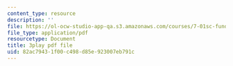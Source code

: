 ```yaml
---
content_type: resource
description: ''
file: https://ol-ocw-studio-app-qa.s3.amazonaws.com/courses/7-01sc-fundamentals-of-biology-fall-2011/82ac79431f00c498d85e923007eb791c_sAD1Xr3-rmI.pdf
file_type: application/pdf
resourcetype: Document
title: 3play pdf file
uid: 82ac7943-1f00-c498-d85e-923007eb791c
---
```

